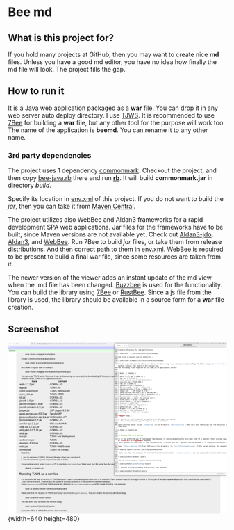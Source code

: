 # Bee md

## What is this project for?
If you hold many projects at GitHub, then you may want to create nice **md** files.
Unless you have a good md editor, you have no idea how finally the md file will look.
The project fills the gap.

## How to run it

It is a Java web application packaged as a **war** file. You can drop it in any web server auto deploy directory.
I use [TJWS](https://sourceforge.net/projects/tjws/files/). It is recommended to use [7Bee](https://github.com/drogatkin/7Bee) for
building a **war** file, but any other tool for the purpose will work too. The name of the application is **beemd**. You can rename it to any other name.

### 3rd party dependencies
The project uses 1 dependency [commonmark](https://github.com/commonmark/commonmark-java.git). Checkout the project, and then copy
[bee-java.rb](bee-java.rb) there and run **[rb](https://gitlab.com/tools6772135/rusthub/-/tree/master)**. It will build **commonmark.jar** in directory *build*.

Specify its location in  [env.xml](env.xml) of this project. If you do not
want to build the *jar*, then you can take it from [Maven Central](https://search.maven.org/search?q=g:org.commonmark).

The project utilizes also WebBee and Aldan3 frameworks for a rapid development SPA web applications. Jar files for the frameworks have to be built, since Maven versions are not available yet.
 Check out [Aldan3-jdo](https://github.com/drogatkin/aldan3-jdo),  [Aldan3](https://github.com/drogatkin/aldan3), and [WebBee](https://github.com/drogatkin/Webbee). Run 7Bee to build
*jar* files, or take them from release distributions. And then correct path to them in [env.xml](env.xml). WebBee is required to be present to build a final war file, since some resources are taken from it. 

The newer version of the viewer adds an instant update of the md view when the
.md file has been changed. [Buzzbee](https://github.com/drogatkin/Buzzbee) is used for the functionality. You can build the library using
[7Bee](https://github.com/drogatkin/7Bee) or [RustBee](https://sourceforge.net/projects/seven-bee/files/Release%201.3.1/). Since a js file from the
library is used, the library should be available in a source form for a **war** file creation.

## Screenshot
![beemd](doc/beemd.png?format=raw){width=640 height=480}